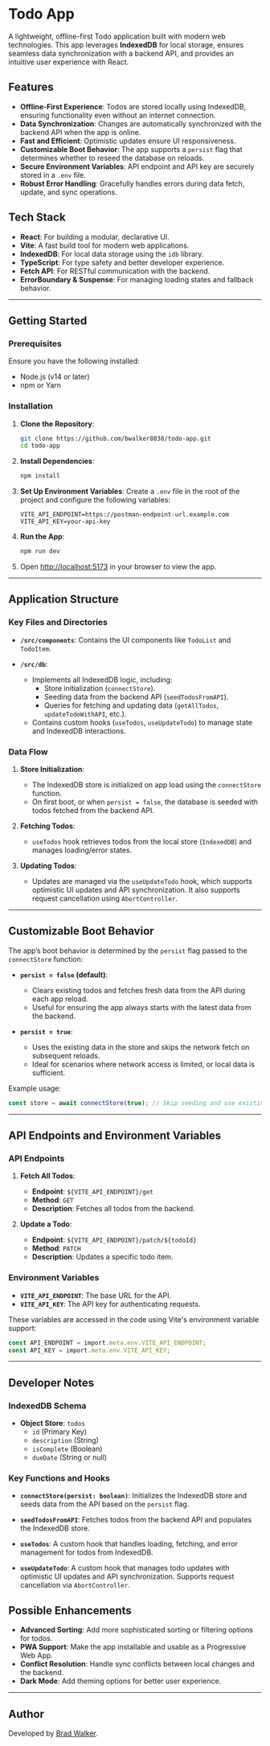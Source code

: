 # Todo App

A lightweight, offline-first Todo application built with modern web technologies. This app leverages **IndexedDB** for local storage, ensures seamless data synchronization with a backend API, and provides an intuitive user experience with React.

## Features

- **Offline-First Experience**: Todos are stored locally using IndexedDB, ensuring functionality even without an internet connection.
- **Data Synchronization**: Changes are automatically synchronized with the backend API when the app is online.
- **Fast and Efficient**: Optimistic updates ensure UI responsiveness.
- **Customizable Boot Behavior**: The app supports a `persist` flag that determines whether to reseed the database on reloads.
- **Secure Environment Variables**: API endpoint and API key are securely stored in a `.env` file.
- **Robust Error Handling**: Gracefully handles errors during data fetch, update, and sync operations.

## Tech Stack

- **React**: For building a modular, declarative UI.
- **Vite**: A fast build tool for modern web applications.
- **IndexedDB**: For local data storage using the `idb` library.
- **TypeScript**: For type safety and better developer experience.
- **Fetch API**: For RESTful communication with the backend.
- **ErrorBoundary & Suspense**: For managing loading states and fallback behavior.

---

## Getting Started

### Prerequisites

Ensure you have the following installed:

- Node.js (v14 or later)
- npm or Yarn

### Installation

1. **Clone the Repository**:

   ```bash
   git clone https://github.com/bwalker8038/todo-app.git
   cd todo-app
   ```

2. **Install Dependencies**:

   ```bash
   npm install
   ```

3. **Set Up Environment Variables**:
   Create a `.env` file in the root of the project and configure the following variables:

   ```env
   VITE_API_ENDPOINT=https://postman-endpoint-url.example.com
   VITE_API_KEY=your-api-key
   ```

4. **Run the App**:

   ```bash
   npm run dev
   ```

5. Open [http://localhost:5173](http://localhost:5173) in your browser to view the app.

---

## Application Structure

### Key Files and Directories

- **`/src/components`**:
  Contains the UI components like `TodoList` and `TodoItem`.

- **`/src/db`**:
  - Implements all IndexedDB logic, including:
    - Store initialization (`connectStore`).
    - Seeding data from the backend API (`seedTodosFromAPI`).
    - Queries for fetching and updating data (`getAllTodos`, `updateTodoWithAPI`, etc.).
  - Contains custom hooks (`useTodos`, `useUpdateTodo`) to manage state and IndexedDB interactions.

### Data Flow

1. **Store Initialization**:

   - The IndexedDB store is initialized on app load using the `connectStore` function.
   - On first boot, or when `persist = false`, the database is seeded with todos fetched from the backend API.

2. **Fetching Todos**:

   - `useTodos` hook retrieves todos from the local store (`IndexedDB`) and manages loading/error states.

3. **Updating Todos**:
   - Updates are managed via the `useUpdateTodo` hook, which supports optimistic UI updates and API synchronization. It also supports request cancellation using `AbortController`.

---

## Customizable Boot Behavior

The app’s boot behavior is determined by the `persist` flag passed to the `connectStore` function:

- **`persist = false` (default)**:

  - Clears existing todos and fetches fresh data from the API during each app reload.
  - Useful for ensuring the app always starts with the latest data from the backend.

- **`persist = true`**:
  - Uses the existing data in the store and skips the network fetch on subsequent reloads.
  - Ideal for scenarios where network access is limited, or local data is sufficient.

Example usage:

```typescript
const store = await connectStore(true); // Skip seeding and use existing data
```

---

## API Endpoints and Environment Variables

### API Endpoints

1. **Fetch All Todos**:

   - **Endpoint**: `${VITE_API_ENDPOINT}/get`
   - **Method**: `GET`
   - **Description**: Fetches all todos from the backend.

2. **Update a Todo**:
   - **Endpoint**: `${VITE_API_ENDPOINT}/patch/${todoId}`
   - **Method**: `PATCH`
   - **Description**: Updates a specific todo item.

### Environment Variables

- **`VITE_API_ENDPOINT`**:
  The base URL for the API.
- **`VITE_API_KEY`**:
  The API key for authenticating requests.

These variables are accessed in the code using Vite's environment variable support:

```typescript
const API_ENDPOINT = import.meta.env.VITE_API_ENDPOINT;
const API_KEY = import.meta.env.VITE_API_KEY;
```

---

## Developer Notes

### IndexedDB Schema

- **Object Store**: `todos`
  - `id` (Primary Key)
  - `description` (String)
  - `isComplete` (Boolean)
  - `dueDate` (String or null)

### Key Functions and Hooks

- **`connectStore(persist: boolean)`**:
  Initializes the IndexedDB store and seeds data from the API based on the `persist` flag.

- **`seedTodosFromAPI`**:
  Fetches todos from the backend API and populates the IndexedDB store.

- **`useTodos`**:
  A custom hook that handles loading, fetching, and error management for todos from IndexedDB.

- **`useUpdateTodo`**:
  A custom hook that manages todo updates with optimistic UI updates and API synchronization. Supports request cancellation via `AbortController`.


## Possible Enhancements

- **Advanced Sorting**: Add more sophisticated sorting or filtering options for todos.
- **PWA Support**: Make the app installable and usable as a Progressive Web App.
- **Conflict Resolution**: Handle sync conflicts between local changes and the backend.
- **Dark Mode**: Add theming options for better user experience.

---

## Author

Developed by [Brad Walker](https://github.com/bwalker8038).

